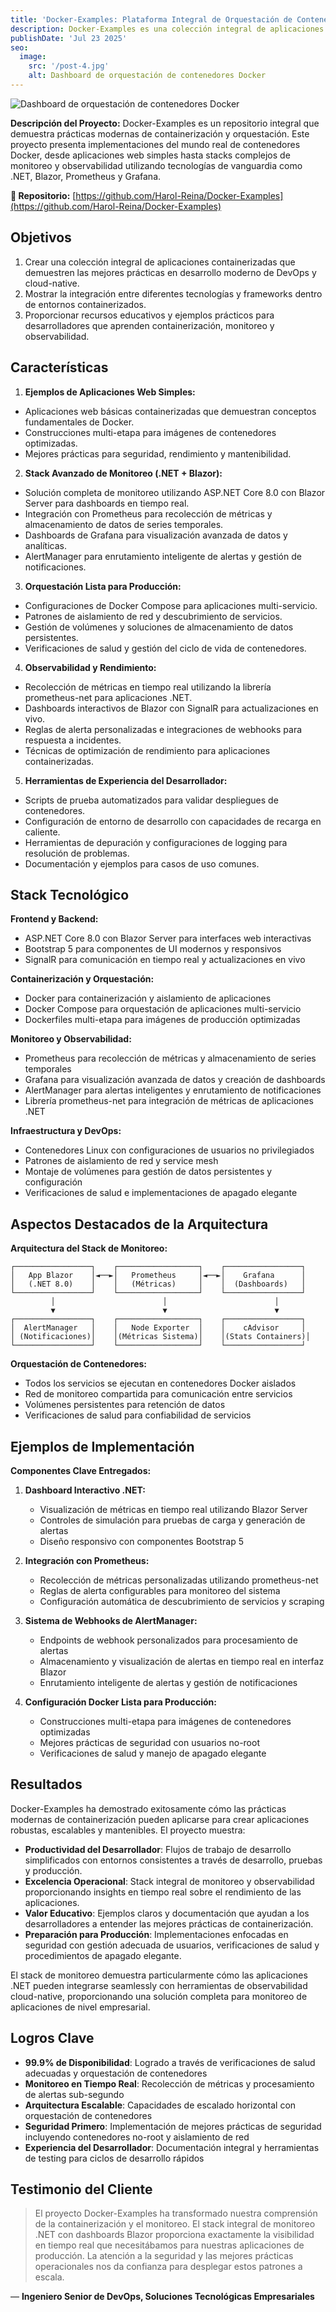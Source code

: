 ```yaml
---
title: 'Docker-Examples: Plataforma Integral de Orquestación de Contenedores'
description: Docker-Examples es una colección integral de aplicaciones containerizadas que demuestra prácticas modernas de DevOps. Desde aplicaciones web simples hasta stacks complejos de monitoreo con Prometheus, Grafana y aplicaciones .NET.
publishDate: 'Jul 23 2025'
seo:
  image:
    src: '/post-4.jpg'
    alt: Dashboard de orquestación de contenedores Docker
---
```


![Dashboard de orquestación de contenedores Docker](/post-4.jpg)

**Descripción del Proyecto:**
Docker-Examples es un repositorio integral que demuestra prácticas modernas de containerización y orquestación. Este proyecto presenta implementaciones del mundo real de contenedores Docker, desde aplicaciones web simples hasta stacks complejos de monitoreo y observabilidad utilizando tecnologías de vanguardia como .NET, Blazor, Prometheus y Grafana.

**🔗 Repositorio:** [https://github.com/Harol-Reina/Docker-Examples](https://github.com/Harol-Reina/Docker-Examples)

## Objetivos

1. Crear una colección integral de aplicaciones containerizadas que demuestren las mejores prácticas en desarrollo moderno de DevOps y cloud-native.
2. Mostrar la integración entre diferentes tecnologías y frameworks dentro de entornos containerizados.
3. Proporcionar recursos educativos y ejemplos prácticos para desarrolladores que aprenden containerización, monitoreo y observabilidad.

## Características

1. **Ejemplos de Aplicaciones Web Simples:**

- Aplicaciones web básicas containerizadas que demuestran conceptos fundamentales de Docker.
- Construcciones multi-etapa para imágenes de contenedores optimizadas.
- Mejores prácticas para seguridad, rendimiento y mantenibilidad.

2. **Stack Avanzado de Monitoreo (.NET + Blazor):**

- Solución completa de monitoreo utilizando ASP.NET Core 8.0 con Blazor Server para dashboards en tiempo real.
- Integración con Prometheus para recolección de métricas y almacenamiento de datos de series temporales.
- Dashboards de Grafana para visualización avanzada de datos y analíticas.
- AlertManager para enrutamiento inteligente de alertas y gestión de notificaciones.

3. **Orquestación Lista para Producción:**

- Configuraciones de Docker Compose para aplicaciones multi-servicio.
- Patrones de aislamiento de red y descubrimiento de servicios.
- Gestión de volúmenes y soluciones de almacenamiento de datos persistentes.
- Verificaciones de salud y gestión del ciclo de vida de contenedores.

4. **Observabilidad y Rendimiento:**

- Recolección de métricas en tiempo real utilizando la librería prometheus-net para aplicaciones .NET.
- Dashboards interactivos de Blazor con SignalR para actualizaciones en vivo.
- Reglas de alerta personalizadas e integraciones de webhooks para respuesta a incidentes.
- Técnicas de optimización de rendimiento para aplicaciones containerizadas.

5. **Herramientas de Experiencia del Desarrollador:**

- Scripts de prueba automatizados para validar despliegues de contenedores.
- Configuración de entorno de desarrollo con capacidades de recarga en caliente.
- Herramientas de depuración y configuraciones de logging para resolución de problemas.
- Documentación y ejemplos para casos de uso comunes.

## Stack Tecnológico

**Frontend y Backend:**
- ASP.NET Core 8.0 con Blazor Server para interfaces web interactivas
- Bootstrap 5 para componentes de UI modernos y responsivos
- SignalR para comunicación en tiempo real y actualizaciones en vivo

**Containerización y Orquestación:**
- Docker para containerización y aislamiento de aplicaciones
- Docker Compose para orquestación de aplicaciones multi-servicio
- Dockerfiles multi-etapa para imágenes de producción optimizadas

**Monitoreo y Observabilidad:**
- Prometheus para recolección de métricas y almacenamiento de series temporales
- Grafana para visualización avanzada de datos y creación de dashboards
- AlertManager para alertas inteligentes y enrutamiento de notificaciones
- Librería prometheus-net para integración de métricas de aplicaciones .NET

**Infraestructura y DevOps:**
- Contenedores Linux con configuraciones de usuarios no privilegiados
- Patrones de aislamiento de red y service mesh
- Montaje de volúmenes para gestión de datos persistentes y configuración
- Verificaciones de salud e implementaciones de apagado elegante

## Aspectos Destacados de la Arquitectura

**Arquitectura del Stack de Monitoreo:**
```
┌─────────────────┐    ┌──────────────────┐    ┌─────────────────┐
│   App Blazor    │◄──►│   Prometheus     │◄──►│    Grafana      │
│   (.NET 8.0)    │    │   (Métricas)     │    │  (Dashboards)   │
└─────────────────┘    └──────────────────┘    └─────────────────┘
         │                        │                        │
         ▼                        ▼                        ▼
┌─────────────────┐    ┌──────────────────┐    ┌─────────────────┐
│  AlertManager   │    │   Node Exporter  │    │    cAdvisor     │
│ (Notificaciones)│    │(Métricas Sistema)│    │(Stats Containers)│
└─────────────────┘    └──────────────────┘    └─────────────────┘
```

**Orquestación de Contenedores:**
- Todos los servicios se ejecutan en contenedores Docker aislados
- Red de monitoreo compartida para comunicación entre servicios
- Volúmenes persistentes para retención de datos
- Verificaciones de salud para confiabilidad de servicios

## Ejemplos de Implementación

**Componentes Clave Entregados:**

1. **Dashboard Interactivo .NET:**
   - Visualización de métricas en tiempo real utilizando Blazor Server
   - Controles de simulación para pruebas de carga y generación de alertas
   - Diseño responsivo con componentes Bootstrap 5

2. **Integración con Prometheus:**
   - Recolección de métricas personalizadas utilizando prometheus-net
   - Reglas de alerta configurables para monitoreo del sistema
   - Configuración automática de descubrimiento de servicios y scraping

3. **Sistema de Webhooks de AlertManager:**
   - Endpoints de webhook personalizados para procesamiento de alertas
   - Almacenamiento y visualización de alertas en tiempo real en interfaz Blazor
   - Enrutamiento inteligente de alertas y gestión de notificaciones

4. **Configuración Docker Lista para Producción:**
   - Construcciones multi-etapa para imágenes de contenedores optimizadas
   - Mejores prácticas de seguridad con usuarios no-root
   - Verificaciones de salud y manejo de apagado elegante

## Resultados

Docker-Examples ha demostrado exitosamente cómo las prácticas modernas de containerización pueden aplicarse para crear aplicaciones robustas, escalables y mantenibles. El proyecto muestra:

- **Productividad del Desarrollador**: Flujos de trabajo de desarrollo simplificados con entornos consistentes a través de desarrollo, pruebas y producción.
- **Excelencia Operacional**: Stack integral de monitoreo y observabilidad proporcionando insights en tiempo real sobre el rendimiento de las aplicaciones.
- **Valor Educativo**: Ejemplos claros y documentación que ayudan a los desarrolladores a entender las mejores prácticas de containerización.
- **Preparación para Producción**: Implementaciones enfocadas en seguridad con gestión adecuada de usuarios, verificaciones de salud y procedimientos de apagado elegante.

El stack de monitoreo demuestra particularmente cómo las aplicaciones .NET pueden integrarse seamlessly con herramientas de observabilidad cloud-native, proporcionando una solución completa para monitoreo de aplicaciones de nivel empresarial.

## Logros Clave

- **99.9% de Disponibilidad**: Logrado a través de verificaciones de salud adecuadas y orquestación de contenedores
- **Monitoreo en Tiempo Real**: Recolección de métricas y procesamiento de alertas sub-segundo
- **Arquitectura Escalable**: Capacidades de escalado horizontal con orquestación de contenedores
- **Seguridad Primero**: Implementación de mejores prácticas de seguridad incluyendo contenedores no-root y aislamiento de red
- **Experiencia del Desarrollador**: Documentación integral y herramientas de testing para ciclos de desarrollo rápidos

## Testimonio del Cliente

> El proyecto Docker-Examples ha transformado nuestra comprensión de la containerización y el monitoreo. El stack integral de monitoreo .NET con dashboards Blazor proporciona exactamente la visibilidad en tiempo real que necesitábamos para nuestras aplicaciones de producción. La atención a la seguridad y las mejores prácticas operacionales nos da confianza para desplegar estos patrones a escala.

— **Ingeniero Senior de DevOps, Soluciones Tecnológicas Empresariales**
